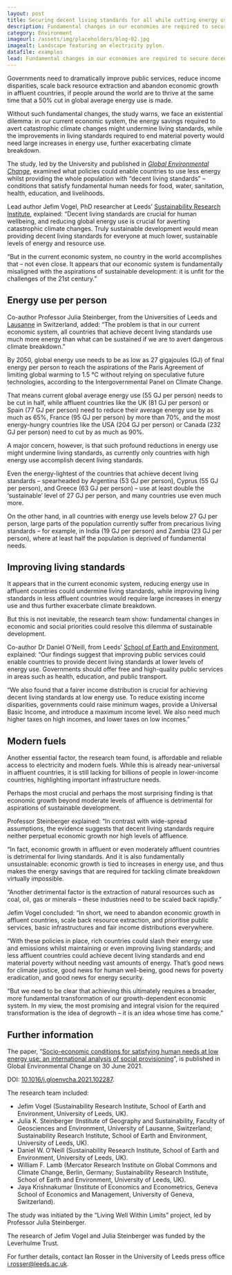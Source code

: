 ```yaml
---
layout: post
title: Securing decent living standards for all while cutting energy use
description: Fundamental changes in our economies are required to secure decent living standards for all in the struggle against climate breakdown, according to new research.
category: Environment
imageurl: /assets/img/placeholders/blog-02.jpg
imagealt: Landscape featuring an electricity pylon.
datafile: examples
lead: Fundamental changes in our economies are required to secure decent living standards for all in the struggle against climate breakdown, according to new research.
---
```


Governments need to dramatically improve public services, reduce income disparities, scale back resource extraction and abandon economic growth in affluent countries, if people around the world are to thrive at the same time that a 50% cut in global average energy use is made.

Without such fundamental changes, the study warns, we face an existential dilemma: in our current economic system, the energy savings required to avert catastrophic climate changes might undermine living standards, while the improvements in living standards required to end material poverty would need large increases in energy use, further exacerbating climate breakdown.

The study, led by the University and published in _[Global Environmental Change](https://www.sciencedirect.com/science/article/pii/S0959378021000662)_, examined what policies could enable countries to use less energy whilst providing the whole population with “decent living standards” – conditions that satisfy fundamental human needs for food, water, sanitation, health, education, and livelihoods.

Lead author Jefim Vogel, PhD researcher at Leeds’ [Sustainability Research Institute](https://environment.leeds.ac.uk/sustainability-research-institute), explained: “Decent living standards are crucial for human wellbeing, and reducing global energy use is crucial for averting catastrophic climate changes. Truly sustainable development would mean providing decent living standards for everyone at much lower, sustainable levels of energy and resource use.

“But in the current economic system, no country in the world accomplishes that – not even close. It appears that our economic system is fundamentally misaligned with the aspirations of sustainable development: it is unfit for the challenges of the 21st century.”

## Energy use per person

Co-author Professor Julia Steinberger, from the Universities of Leeds and [Lausanne](https://www.unil.ch/central/en/home.html) in Switzerland, added: “The problem is that in our current economic system, all countries that achieve decent living standards use much more energy than what can be sustained if we are to avert dangerous climate breakdown.”

By 2050, global energy use needs to be as low as 27 gigajoules (GJ) of final energy per person to reach the aspirations of the Paris Agreement of limiting global warming to 1.5 °C without relying on speculative future technologies, according to the Intergovernmental Panel on Climate Change.

That means current global average energy use (55 GJ per person) needs to be cut in half, while affluent countries like the UK (81 GJ per person) or Spain (77 GJ per person) need to reduce their average energy use by as much as 65%, France (95 GJ per person) by more than 70%, and the most energy-hungry countries like the USA (204 GJ per person) or Canada (232 GJ per person) need to cut by as much as 90%.

A major concern, however, is that such profound reductions in energy use might undermine living standards, as currently only countries with high energy use accomplish decent living standards.

Even the energy-lightest of the countries that achieve decent living standards – spearheaded by Argentina (53 GJ per person), Cyprus (55 GJ per person), and Greece (63 GJ per person) – use at least double the ‘sustainable’ level of 27 GJ per person, and many countries use even much more.

On the other hand, in all countries with energy use levels below 27 GJ per person, large parts of the population currently suffer from precarious living standards – for example, in India (19 GJ per person) and Zambia (23 GJ per person), where at least half the population is deprived of fundamental needs.

## Improving living standards

It appears that in the current economic system, reducing energy use in affluent countries could undermine living standards, while improving living standards in less affluent countries would require large increases in energy use and thus further exacerbate climate breakdown.

But this is not inevitable, the research team show: fundamental changes in economic and social priorities could resolve this dilemma of sustainable development.

Co-author Dr Daniel O’Neill, from Leeds’ [School of Earth and Environment](https://environment.leeds.ac.uk/see), explained: “Our findings suggest that improving public services could enable countries to provide decent living standards at lower levels of energy use. Governments should offer free and high-quality public services in areas such as health, education, and public transport.

“We also found that a fairer income distribution is crucial for achieving decent living standards at low energy use. To reduce existing income disparities, governments could raise minimum wages, provide a Universal Basic Income, and introduce a maximum income level. We also need much higher taxes on high incomes, and lower taxes on low incomes.”

## Modern fuels

Another essential factor, the research team found, is affordable and reliable access to electricity and modern fuels. While this is already near-universal in affluent countries, it is still lacking for billions of people in lower-income countries, highlighting important infrastructure needs.

Perhaps the most crucial and perhaps the most surprising finding is that economic growth beyond moderate levels of affluence is detrimental for aspirations of sustainable development.

Professor Steinberger explained: “In contrast with wide-spread assumptions, the evidence suggests that decent living standards require neither perpetual economic growth nor high levels of affluence.

“In fact, economic growth in affluent or even moderately affluent countries is detrimental for living standards. And it is also fundamentally unsustainable: economic growth is tied to increases in energy use, and thus makes the energy savings that are required for tackling climate breakdown virtually impossible.

“Another detrimental factor is the extraction of natural resources such as coal, oil, gas or minerals – these industries need to be scaled back rapidly.”

Jefim Vogel concluded: “In short, we need to abandon economic growth in affluent countries, scale back resource extraction, and prioritise public services, basic infrastructures and fair income distributions everywhere.

“With these policies in place, rich countries could slash their energy use and emissions whilst maintaining or even improving living standards; and less affluent countries could achieve decent living standards and end material poverty without needing vast amounts of energy. That’s good news for climate justice, good news for human well-being, good news for poverty eradication, and good news for energy security.

“But we need to be clear that achieving this ultimately requires a broader, more fundamental transformation of our growth-dependent economic system. In my view, the most promising and integral vision for the required transformation is the idea of degrowth – it is an idea whose time has come.”

## Further information

The paper, “[Socio-economic conditions for satisfying human needs at low energy use: an international analysis of social provisioning](https://www.sciencedirect.com/science/article/pii/S0959378021000662)”, is published in Global Environmental Change on 30 June 2021.

DOI: [10.1016/j.gloenvcha.2021.102287](https://doi.org/10.1016/j.gloenvcha.2021.102287).

The research team included:

* Jefim Vogel (Sustainability Research Institute, School of Earth and Environment, University of Leeds, UK).
* Julia K. Steinberger (Institute of Geography and Sustainability, Faculty of Geosciences and Environment, University of Lausanne, Switzerland; Sustainability Research Institute, School of Earth and Environment, University of Leeds, UK).
* Daniel W. O’Neill (Sustainability Research Institute, School of Earth and Environment, University of Leeds, UK).
* William F. Lamb (Mercator Research Institute on Global Commons and Climate Change, Berlin, Germany; Sustainability Research Institute, School of Earth and Environment, University of Leeds, UK).
* Jaya Krishnakumar (Institute of Economics and Econometrics, Geneva School of Economics and Management, University of Geneva, Switzerland).

The study was initiated by the “Living Well Within Limits” project, led by Professor Julia Steinberger.

The research of Jefim Vogel and Julia Steinberger was funded by the Leverhulme Trust.

For further details, contact Ian Rosser in the University of Leeds press office [i.rosser@leeds.ac.uk](mailto:i.rosser@leeds.ac.uk).